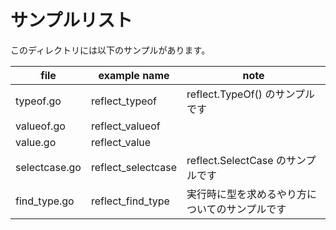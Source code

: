 # サンプルリスト

このディレクトリには以下のサンプルがあります。

|file|example name|note|
|----|------------|----|
|typeof.go|reflect\_typeof|reflect.TypeOf() のサンプルです|
|valueof.go|reflect\_valueof||
|value.go|reflect\_value||
|selectcase.go|reflect\_selectcase|reflect.SelectCase のサンプルです|
|find\_type.go|reflect\_find\_type|実行時に型を求めるやり方についてのサンプルです|
